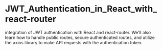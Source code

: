 # JWT_Authentication_in_React_with_react-router
integration of JWT authentication with React and react-router. We'll also learn how to handle public routes, secure authenticated routes, and utilize the axios library to make API requests with the authentication token.
